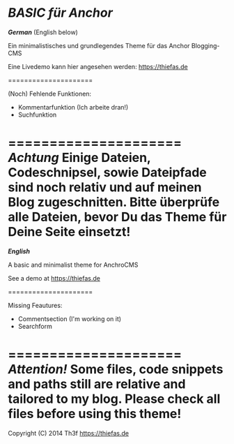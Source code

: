 *BASIC für Anchor*
=====================

***German*** (English below)

Ein minimalistisches und grundlegendes Theme für das Anchor Blogging-CMS

Eine Livedemo kann hier angesehen werden: https://thiefas.de

=====================

(Noch) Fehlende Funktionen:

- Kommentarfunktion (Ich arbeite dran!)
- Suchfunktion

=====================
*Achtung*
Einige Dateien, Codeschnipsel, sowie Dateipfade sind noch relativ und auf meinen Blog zugeschnitten. Bitte überprüfe alle Dateien, bevor Du das Theme für Deine Seite einsetzt!
=========================



***English***

A basic and minimalist theme for AnchroCMS

See a demo at https://thiefas.de

=====================

Missing Feautures:

- Commentsection (I'm working on it)
- Searchform

=====================
*Attention!*
Some files, code snippets and paths still are relative and tailored to my blog. Please check all files before using this theme!
=========================

Copyright (C) 2014 Th3f https://thiefas.de